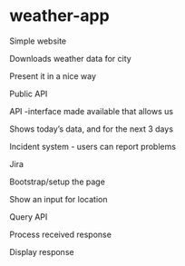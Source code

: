 # weather-app
Simple website


Downloads weather data for city

Present it in a nice way

Public API

API -interface made available that allows us 

Shows today’s data, and for the next 3 days

Incident system - users can report problems


Jira

Bootstrap/setup the page

Show an input for location

Query API

Process received response

Display response
